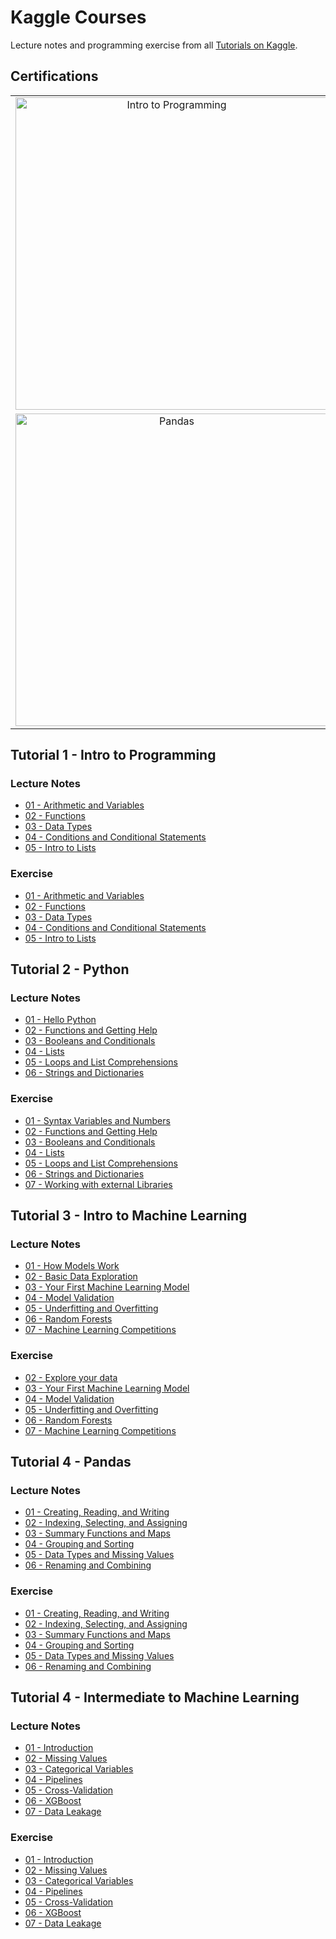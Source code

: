 # Kaggle Courses

Lecture notes and programming exercise from all [Tutorials on Kaggle](https://www.kaggle.com/learn).

## Certifications
| | | |
|:-------------------------:|:-------------------------:|:-------------------------:|
|<img width="500" alt="Intro to Programming" src="https://github.com/thunderstroke325/kaggle-courses/blob/master/01.%20Intro%20to%20Programming/Intro%20to%20Programming.png">|<img width="500" alt="Python" src="https://github.com/thunderstroke325/kaggle-courses/blob/master/02.%20Python/Python.png">|<img width="500" alt="Intro Machine Learning" src="https://github.com/thunderstroke325/kaggle-courses/blob/master/03.%20Intro%20to%20Machine%20Learning/Intro%20to%20Machine%20Learning.png">|
|<img width="500" alt="Pandas" src="https://github.com/thunderstroke325/kaggle-courses/blob/master/04.%20Pandas/Pandas.png">|||

## Tutorial 1 - Intro to Programming

### Lecture Notes

  - [01 - Arithmetic and Variables](https://github.com/thunderstroke325/kaggle-courses/blob/master/01.%20Intro%20to%20Programming/tutorial/01.%20arithmetic-and-variables.ipynb)
  - [02 - Functions](https://github.com/thunderstroke325/kaggle-courses/blob/master/01.%20Intro%20to%20Programming/tutorial/02.%20functions.ipynb)
  - [03 - Data Types](https://github.com/thunderstroke325/kaggle-courses/blob/master/01.%20Intro%20to%20Programming/tutorial/03.%20data-types.ipynb)
  - [04 - Conditions and Conditional Statements](https://github.com/thunderstroke325/kaggle-courses/blob/master/01.%20Intro%20to%20Programming/tutorial/04.%20conditions-and-conditional-statements.ipynb)
  - [05 - Intro to Lists](https://github.com/thunderstroke325/kaggle-courses/blob/master/01.%20Intro%20to%20Programming/tutorial/05.%20intro-to-lists.ipynb)

### Exercise

  - [01 - Arithmetic and Variables](https://github.com/thunderstroke325/kaggle-courses/blob/master/01.%20Intro%20to%20Programming/exercise/01.%20exercise-arithmetic-and-variables.ipynb)
  - [02 - Functions](https://github.com/thunderstroke325/kaggle-courses/blob/master/01.%20Intro%20to%20Programming/exercise/02.%20exercise-functions.ipynb)
  - [03 - Data Types](https://github.com/thunderstroke325/kaggle-courses/blob/master/01.%20Intro%20to%20Programming/tutorial/03.%20exercise-data-types.ipynb)
  - [04 - Conditions and Conditional Statements](https://github.com/thunderstroke325/kaggle-courses/blob/master/01.%20Intro%20to%20Programming/tutorial/04.%20exercise-conditions-and-conditional-statements.ipynb)
  - [05 - Intro to Lists](https://github.com/thunderstroke325/kaggle-courses/blob/master/01.%20Intro%20to%20Programming/tutorial/05.%20exercise-intro-to-lists.ipynb)


## Tutorial 2 - Python

### Lecture Notes

  - [01 - Hello Python](https://github.com/thunderstroke325/kaggle-courses/blob/master/02.%20Python/tutorial/01.%20hello-python.ipynb)
  - [02 - Functions and Getting Help](https://github.com/thunderstroke325/kaggle-courses/blob/master/02.%20Python/tutorial/02.%20functions-and-getting-help.ipynb)
  - [03 - Booleans and Conditionals](https://github.com/thunderstroke325/kaggle-courses/blob/master/02.%20Python/tutorial/03.%20booleans-and-conditionals.ipynb)
  - [04 - Lists](https://github.com/thunderstroke325/kaggle-courses/blob/master/02.%20Python/tutorial/04.%20lists.ipynb)
  - [05 - Loops and List Comprehensions](https://github.com/thunderstroke325/kaggle-courses/blob/master/02.%20Python/tutorial/05.%20loops-and-list-comprehensions.ipynb)
  - [06 - Strings and Dictionaries](https://github.com/thunderstroke325/kaggle-courses/blob/master/02.%20Python/tutorial/06.%20strings-and-dictionaries.ipynb)

### Exercise

  - [01 - Syntax Variables and Numbers](https://github.com/thunderstroke325/kaggle-courses/blob/master/02.%20Python/exercise/01.%20exercise-syntax-variables-and-numbers.ipynb)
  - [02 - Functions and Getting Help](https://github.com/thunderstroke325/kaggle-courses/blob/master/02.%20Python/exercise/02.%20exercise-functions-and-getting-help.ipynb)
  - [03 - Booleans and Conditionals](https://github.com/thunderstroke325/kaggle-courses/blob/master/02.%20Python/tutorial/03.%20exercise-booleans-and-conditionals.ipynb)
  - [04 - Lists](https://github.com/thunderstroke325/kaggle-courses/blob/master/02.%20Python/tutorial/04.%20exercise-lists.ipynb)
  - [05 - Loops and List Comprehensions](https://github.com/thunderstroke325/kaggle-courses/blob/master/02.%20Python/tutorial/05.%20exercise-loops-and-list-comprehensions.ipynb)
  - [06 - Strings and Dictionaries](https://github.com/thunderstroke325/kaggle-courses/blob/master/02.%20Python/tutorial/06.%20exercise-strings-and-dictionaries.ipynb)
  - [07 - Working with external Libraries](https://github.com/thunderstroke325/kaggle-courses/blob/master/02.%20Python/exercise/07.%20exercise-working-with-external-libraries.ipynb)


## Tutorial 3 - Intro to Machine Learning

### Lecture Notes

  - [01 - How Models Work](https://github.com/thunderstroke325/kaggle-courses/blob/master/03.%20Intro%20to%20Machine%20Learning/tutorial/01.%20how-models-work.ipynb)
  - [02 - Basic Data Exploration](https://github.com/thunderstroke325/kaggle-courses/blob/master/03.%20Intro%20to%20Machine%20Learning/tutorial/02.%20basic-data-exploration.ipynb)
  - [03 - Your First Machine Learning Model](https://github.com/thunderstroke325/kaggle-courses/blob/master/03.%20Intro%20to%20Machine%20Learning/tutorial/03.%20your-first-machine-learning-model.ipynb)
  - [04 - Model Validation](https://github.com/thunderstroke325/kaggle-courses/blob/master/03.%20Intro%20to%20Machine%20Learning/tutorial/04.%20model-validation.ipynb)
  - [05 - Underfitting and Overfitting](https://github.com/thunderstroke325/kaggle-courses/blob/master/03.%20Intro%20to%20Machine%20Learning/tutorial/05.%20underfitting-and-overfitting.ipynb)
  - [06 - Random Forests](https://github.com/thunderstroke325/kaggle-courses/blob/master/03.%20Intro%20to%20Machine%20Learning/tutorial/06.%20random-forests.ipynb)
  - [07 - Machine Learning Competitions](https://github.com/thunderstroke325/kaggle-courses/blob/master/03.%20Intro%20to%20Machine%20Learning/tutorial/07.%20machine-learning-competitions.ipynb)

### Exercise

  - [02 - Explore your data](https://github.com/thunderstroke325/kaggle-courses/blob/master/03.%20Intro%20to%20Machine%20Learning/exercise/02.%20exercise-explore-your-data.ipynb)
  - [03 - Your First Machine Learning Model](https://github.com/thunderstroke325/kaggle-courses/blob/master/03.%20Intro%20to%20Machine%20Learning/exercise/03.%20exercise-your-first-machine-learning-model.ipynb)
  - [04 - Model Validation](https://github.com/thunderstroke325/kaggle-courses/blob/master/03.%20Intro%20to%20Machine%20Learning/exercise/04.%20exercise-model-validation.ipynb)
  - [05 - Underfitting and Overfitting](https://github.com/thunderstroke325/kaggle-courses/blob/master/03.%20Intro%20to%20Machine%20Learning/exercise/05.%20exercise-underfitting-and-overfitting.ipynb)
  - [06 - Random Forests](https://github.com/thunderstroke325/kaggle-courses/blob/master/03.%20Intro%20to%20Machine%20Learning/exercise/06.%20exercise-random-forests.ipynb)
  - [07 - Machine Learning Competitions](https://github.com/thunderstroke325/kaggle-courses/blob/master/03.%20Intro%20to%20Machine%20Learning/exercise/07.%20exercise-machine-learning-competitions.ipynb)


## Tutorial 4 - Pandas

### Lecture Notes

  - [01 - Creating, Reading, and Writing](https://github.com/thunderstroke325/kaggle-courses/blob/master/04.%20Pandas/tutorial/01.%20creating-reading-and-writing.ipynb)
  - [02 - Indexing, Selecting, and Assigning](https://github.com/thunderstroke325/kaggle-courses/blob/master/04.%20Pandas/tutorial/02.%20indexing-selecting-assigning.ipynb)
  - [03 - Summary Functions and Maps](https://github.com/thunderstroke325/kaggle-courses/blob/master/04.%20Pandas/tutorial/03.%20summary-functions-and-maps.ipynb)
  - [04 - Grouping and Sorting](https://github.com/thunderstroke325/kaggle-courses/blob/master/04.%20Pandas/tutorial/04.%20grouping-and-sorting.ipynb)
  - [05 - Data Types and Missing Values](https://github.com/thunderstroke325/kaggle-courses/blob/master/04.%20Pandas/tutorial/05.%20data-types-and-missing-values.ipynb)
  - [06 - Renaming and Combining](https://github.com/thunderstroke325/kaggle-courses/blob/master/04.%20Pandas/tutorial/06.%20renaming-and-combining.ipynb)

### Exercise

  - [01 - Creating, Reading, and Writing](https://github.com/thunderstroke325/kaggle-courses/blob/master/04.%20Pandas/exercise/01.%20exercise-creating-reading-and-writing.ipynb)
  - [02 - Indexing, Selecting, and Assigning](https://github.com/thunderstroke325/kaggle-courses/blob/master/04.%20Pandas/exercise/02.%20exercise-indexing-selecting-assigning.ipynb)
  - [03 - Summary Functions and Maps](https://github.com/thunderstroke325/kaggle-courses/blob/master/04.%20Pandas/exercise/03.%20exercise-summary-functions-and-maps.ipynb)
  - [04 - Grouping and Sorting](https://github.com/thunderstroke325/kaggle-courses/blob/master/04.%20Pandas/exercise/04.%20exercise-grouping-and-sorting.ipynb)
  - [05 - Data Types and Missing Values](https://github.com/thunderstroke325/kaggle-courses/blob/master/04.%20Pandas/exercise/05.%20exercise-data-types-and-missing-values.ipynb)
  - [06 - Renaming and Combining](https://github.com/thunderstroke325/kaggle-courses/blob/master/04.%20Pandas/exercise/06.%20exercise-renaming-and-combining.ipynb)


## Tutorial 4 - Intermediate to Machine Learning

### Lecture Notes

  - [01 - Introduction](https://github.com/thunderstroke325/kaggle-courses/blob/master/05.%20Intermediate%20to%20Machine%20Learning/tutorial/01.%20introduction.ipynb)
  - [02 - Missing Values](https://github.com/thunderstroke325/kaggle-courses/blob/master/05.%20Intermediate%20to%20Machine%20Learning/tutorial/02.%20missing-values.ipynb)
  - [03 - Categorical Variables](https://github.com/thunderstroke325/kaggle-courses/blob/master/05.%20Intermediate%20to%20Machine%20Learning/tutorial/03.%20categorical-variables.ipynb)
  - [04 - Pipelines](https://github.com/thunderstroke325/kaggle-courses/blob/master/05.%20Intermediate%20to%20Machine%20Learning/tutorial/04.%20pipelines.ipynb)
  - [05 - Cross-Validation](https://github.com/thunderstroke325/kaggle-courses/blob/master/05.%20Intermediate%20to%20Machine%20Learning/tutorial/05.%20cross-validation.ipynb)
  - [06 - XGBoost](https://github.com/thunderstroke325/kaggle-courses/blob/master/05.%20Intermediate%20to%20Machine%20Learning/tutorial/06.%20xgboost.ipynb)
  - [07 - Data Leakage](https://github.com/thunderstroke325/kaggle-courses/blob/master/05.%20Intermediate%20to%20Machine%20Learning/tutorial/07.%20data-leakage.ipynb)

### Exercise

  - [01 - Introduction](https://github.com/thunderstroke325/kaggle-courses/blob/master/05.%20Intermediate%20to%20Machine%20Learning/exercise/01.%20exercise-introduction.ipynb)
  - [02 - Missing Values](https://github.com/thunderstroke325/kaggle-courses/blob/master/05.%20Intermediate%20to%20Machine%20Learning/exercise/02.%20exercise-missing-values.ipynb)
  - [03 - Categorical Variables]()
  - [04 - Pipelines]()
  - [05 - Cross-Validation]()
  - [06 - XGBoost]()
  - [07 - Data Leakage]()
